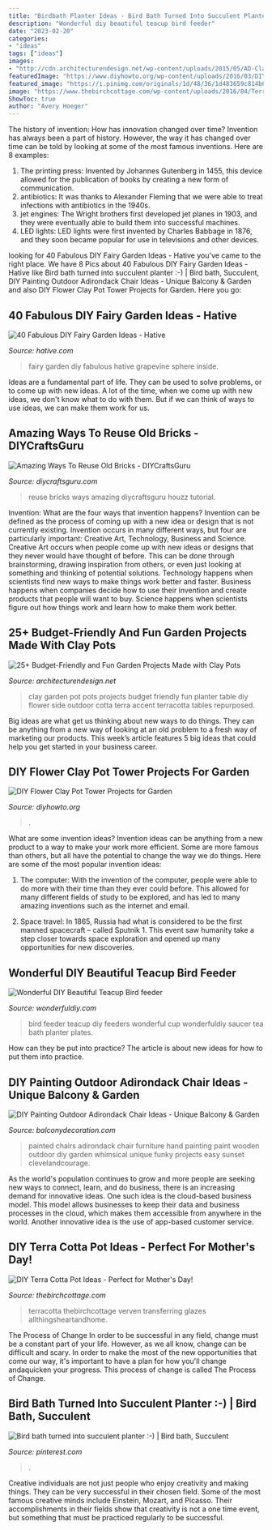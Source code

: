 ```yaml
---
title: "Birdbath Planter Ideas - Bird Bath Turned Into Succulent Planter :-)"
description: "Wonderful diy beautiful teacup bird feeder"
date: "2023-02-20"
categories:
- "ideas"
tags: ["ideas"]
images:
- "http://cdn.architecturendesign.net/wp-content/uploads/2015/05/AD-Clay-Pot-Garden-Projects-16.jpg"
featuredImage: "https://www.diyhowto.org/wp-content/uploads/2016/03/DIY-Flower-Clay-Pot-Tower-Projects-for-Garden-02.jpg"
featured_image: "https://i.pinimg.com/originals/1d/48/36/1d483659c814b6801b1dff3dd53a8890.jpg"
image: "https://www.thebirchcottage.com/wp-content/uploads/2016/04/TerraCottaPots-TheBirchCottage-04.jpg"
ShowToc: true
author: "Avery Hoeger"
---
```



The history of invention: How has innovation changed over time?
Invention has always been a part of history. However, the way it has changed over time can be told by looking at some of the most famous inventions. Here are 8 examples:
1. The printing press: Invented by Johannes Gutenberg in 1455, this device allowed for the publication of books by creating a new form of communication.
2. antibiotics: It was thanks to Alexander Fleming that we were able to treat infections with antibiotics in the 1940s.
3. jet engines: The Wright brothers first developed jet planes in 1903, and they were eventually able to build them into successful machines.
4. LED lights: LED lights were first invented by Charles Babbage in 1876, and they soon became popular for use in televisions and other devices.

	

		
looking for 40 Fabulous DIY Fairy Garden Ideas - Hative you've came to the right place. We have 8 Pics about 40 Fabulous DIY Fairy Garden Ideas - Hative like Bird bath turned into succulent planter :-) | Bird bath, Succulent, DIY Painting Outdoor Adirondack Chair Ideas - Unique Balcony &amp; Garden and also DIY Flower Clay Pot Tower Projects for Garden. Here you go:
		
    
## 40 Fabulous DIY Fairy Garden Ideas - Hative

<img loading=lazy src="https://hative.com/wp-content/uploads/2017/07/fairy-garden-diy/14-fairy-garden-diy-ideas-tutorials.jpg" onerror="this.onerror=null;this.src='https://tse4.mm.bing.net/th?id=OIP.cgCrU-2K2vooQEz_ihy6wgHaHa&amp;pid=15.1';" alt="40 Fabulous DIY Fairy Garden Ideas - Hative">

_Source: hative.com_

>fairy garden diy fabulous hative grapevine sphere inside. 

	

Ideas are a fundamental part of life. They can be used to solve problems, or to come up with new ideas. A lot of the time, when we come up with new ideas, we don't know what to do with them. But if we can think of ways to use ideas, we can make them work for us.

    
## Amazing Ways To Reuse Old Bricks - DIYCraftsGuru

<img loading=lazy src="http://www.diycraftsguru.com/wp-content/uploads/2016/08/19-reuse-old-bricks.jpg" onerror="this.onerror=null;this.src='https://tse3.mm.bing.net/th?id=OIP.uMc04tchbN1MKXXXavy8hwHaJ3&amp;pid=15.1';" alt="Amazing Ways To Reuse Old Bricks - DIYCraftsGuru">

_Source: diycraftsguru.com_

>reuse bricks ways amazing diycraftsguru houzz tutorial. 

	

Invention: What are the four ways that invention happens?
Invention can be defined as the process of coming up with a new idea or design that is not currently existing. Invention occurs in many different ways, but four are particularly important: Creative Art, Technology, Business and Science. 
Creative Art occurs when people come up with new ideas or designs that they never would have thought of before. This can be done through brainstorming, drawing inspiration from others, or even just looking at something and thinking of potential solutions. Technology happens when scientists find new ways to make things work better and faster. Business happens when companies decide how to use their invention and create products that people will want to buy. Science happens when scientists figure out how things work and learn how to make them work better.

    
## 25+ Budget-Friendly And Fun Garden Projects Made With Clay Pots

<img loading=lazy src="http://cdn.architecturendesign.net/wp-content/uploads/2015/05/AD-Clay-Pot-Garden-Projects-16.jpg" onerror="this.onerror=null;this.src='https://tse3.mm.bing.net/th?id=OIP.w16X7xbOGATCts3CwmyuPgHaLR&amp;pid=15.1';" alt="25+ Budget-Friendly and Fun Garden Projects Made with Clay Pots">

_Source: architecturendesign.net_

>clay garden pot pots projects budget friendly fun planter table diy flower side outdoor cotta terra accent terracotta tables repurposed. 

	

Big ideas are what get us thinking about new ways to do things. They can be anything from a new way of looking at an old problem to a fresh way of marketing our products. This week’s article features 5 big ideas that could help you get started in your business career.

    
## DIY Flower Clay Pot Tower Projects For Garden

<img loading=lazy src="https://www.diyhowto.org/wp-content/uploads/2016/03/DIY-Flower-Clay-Pot-Tower-Projects-for-Garden-02.jpg" onerror="this.onerror=null;this.src='https://tse1.mm.bing.net/th?id=OIP.gm0VYCaa8Q6bw1CcqjDpKgAAAA&amp;pid=15.1';" alt="DIY Flower Clay Pot Tower Projects for Garden">

_Source: diyhowto.org_

>. 

	

What are some invention ideas?
Invention ideas can be anything from a new product to a way to make your work more efficient. Some are more famous than others, but all have the potential to change the way we do things. Here are some of the most popular invention ideas: 
1) The computer: With the invention of the computer, people were able to do more with their time than they ever could before. This allowed for many different fields of study to be explored, and has led to many amazing inventions such as the internet and email.

2) Space travel: In 1865, Russia had what is considered to be the first manned spacecraft – called Sputnik 1. This event saw humanity take a step closer towards space exploration and opened up many opportunities for new discoveries.

    
## Wonderful DIY Beautiful Teacup Bird Feeder

<img loading=lazy src="http://cdn.wonderfuldiy.com/wp-content/uploads/2014/09/DIY-Teacup-Bird-Feeders.jpg" onerror="this.onerror=null;this.src='https://tse1.mm.bing.net/th?id=OIP.ljCZTAJNp1Wxm4ze1tWz1wHaGD&amp;pid=15.1';" alt="Wonderful DIY Beautiful Teacup Bird feeder">

_Source: wonderfuldiy.com_

>bird feeder teacup diy feeders wonderful cup wonderfuldiy saucer tea bath planter plates. 

	

How can they be put into practice?
The article is about new ideas for how to put them into practice.

    
## DIY Painting Outdoor Adirondack Chair Ideas - Unique Balcony &amp; Garden

<img loading=lazy src="https://www.balconydecoration.com/wp-content/uploads/2019/08/Painted-Adirondack-Chairs-44.jpg" onerror="this.onerror=null;this.src='https://tse4.mm.bing.net/th?id=OIP.PM78ZT57sjSRQib7MTlm7gHaJ4&amp;pid=15.1';" alt="DIY Painting Outdoor Adirondack Chair Ideas - Unique Balcony &amp; Garden">

_Source: balconydecoration.com_

>painted chairs adirondack chair furniture hand painting paint wooden outdoor diy garden whimsical unique funky projects easy sunset clevelandcourage. 

	

As the world's population continues to grow and more people are seeking new ways to connect, learn, and do business, there is an increasing demand for innovative ideas. One such idea is the cloud-based business model. This model allows businesses to keep their data and business processes in the cloud, which makes them accessible from anywhere in the world. Another innovative idea is the use of app-based customer service.

    
## DIY Terra Cotta Pot Ideas - Perfect For Mother&#039;s Day!

<img loading=lazy src="https://www.thebirchcottage.com/wp-content/uploads/2016/04/TerraCottaPots-TheBirchCottage-04.jpg" onerror="this.onerror=null;this.src='https://tse1.mm.bing.net/th?id=OIP.a_A8qNaSNhV39lGsItPofAHaLH&amp;pid=15.1';" alt="DIY Terra Cotta Pot Ideas - Perfect for Mother&#039;s Day!">

_Source: thebirchcottage.com_

>terracotta thebirchcottage verven transferring glazes allthingsheartandhome. 

	

The Process of Change
In order to be successful in any field, change must be a constant part of your life. However, as we all know, change can be difficult and scary. In order to make the most of the new opportunities that come our way, it's important to have a plan for how you'll change andaquicken your progress. This process of change is called The Process of Change.

    
## Bird Bath Turned Into Succulent Planter :-) | Bird Bath, Succulent

<img loading=lazy src="https://i.pinimg.com/originals/1d/48/36/1d483659c814b6801b1dff3dd53a8890.jpg" onerror="this.onerror=null;this.src='https://tse3.mm.bing.net/th?id=OIP.SofkimQiCDKw62UlDgfRbQHaJ4&amp;pid=15.1';" alt="Bird bath turned into succulent planter :-) | Bird bath, Succulent">

_Source: pinterest.com_

>. 

	

Creative individuals are not just people who enjoy creativity and making things. They can be very successful in their chosen field. Some of the most famous creative minds include Einstein, Mozart, and Picasso. Their accomplishments in their fields show that creativity is not a one time event, but something that must be practiced regularly to be successful.

